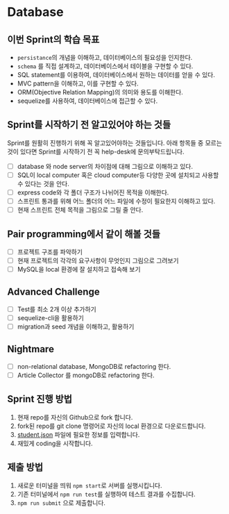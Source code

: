# Database

## 이번 Sprint의 학습 목표

- `persistance`의 개념을 이해하고, 데이터베이스의 필요성을 인지한다.
- `schema` 를 직접 설계하고, 데이터베이스에서 테이블을 구현할 수 있다.
- SQL statement를 이용하여, 데이터베이스에서 원하는 데이터를 얻을 수 있다.
- MVC pattern을 이해하고, 이를 구현할 수 있다.
- ORM(Objective Relation Mapping)의 의미와 용도를 이해한다.
- sequelize를 사용하여, 데이터베이스에 접근할 수 있다.

## Sprint를 시작하기 전 알고있어야 하는 것들

Sprint를 원활히 진행하기 위해 꼭 알고있어야하는 것들입니다.
아래 항목들 중 모르는 것이 있다면 Sprint를 시작하기 전 꼭 help-desk에 문의부탁드립니다.

- [ ] database 와 node server의 차이점에 대해 그림으로 이해하고 있다.
- [ ] SQL이 local computer 혹은 cloud computer등 다양한 곳에 설치되고 사용할 수 있다는 것을 안다.
- [ ] express code와 각 폴더 구조가 나뉘어진 목적을 이해한다.
- [ ] 스프린트 통과를 위해 어느 폴더의 어느 파일에 수정이 필요한지 이해하고 있다.
- [ ] 현재 스프린트 전체 목적을 그림으로 그릴 줄 안다.

## Pair programming에서 같이 해볼 것들

- [ ] 프로젝트 구조를 파악하기
- [ ] 현재 프로젝트의 각각의 요구사항이 무엇인지 그림으로 그려보기
- [ ] MySQL을 local 환경에 잘 설치하고 접속해 보기

## Advanced Challenge

- [ ] Test를 최소 2개 이상 추가하기
- [ ] sequelize-cli을 활용하기
- [ ] migration과 seed 개념을 이해하고, 활용하기

## Nightmare

- [ ] non-relational database, MongoDB로 refactoring 한다.
- [ ] Article Collector 를 mongoDB로 refactoring 한다.

## Sprint 진행 방법

1. 현재 repo를 자신의 Github으로 fork 합니다.
2. fork된 repo를 git clone 명령어로 자신의 local 환경으로 다운로드합니다.
3. [student.json](student.json) 파일에 필요한 정보를 입력합니다.
4. 재밌게 coding을 시작합니다.

## 제출 방법

1. 새로운 터미널을 띄워 `npm start`로 서버를 실행시킵니다.
2. 기존 터미널에서 `npm run test`를 실행하여 테스트 결과를 수집합니다.
3. `npm run submit` 으로 제출합니다.
